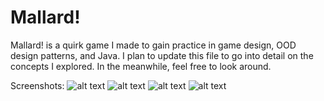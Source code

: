 # Mallard!
Mallard! is a quirk game I made to gain practice in game design, OOD design patterns, and Java. I plan to update this file to go into detail on the concepts I explored. In the meanwhile, feel free to look around. 

Screenshots:
![alt text](https://imgur.com/JXUNgtX.png)
![alt text](https://imgur.com/5fguELA.png)
![alt text](https://imgur.com/4oIWinL.png)
![alt text](https://imgur.com/IEvFiai.png)
